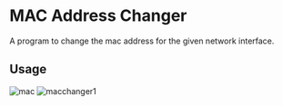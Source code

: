 # MAC Address Changer
A program to change the mac address for the given network interface.

## Usage
![mac](https://user-images.githubusercontent.com/55252902/125828091-efbc6b38-ee22-4d09-8f60-1bdd8043be2a.png)
![macchanger1](https://user-images.githubusercontent.com/55252902/135542001-32ffe6d4-7a03-471b-9144-aab6cba4db7f.png)




